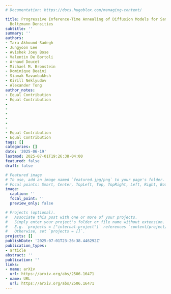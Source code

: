 ```yaml
---
# Documentation: https://docs.hugoblox.com/managing-content/

title: Progressive Inference-Time Annealing of Diffusion Models for Sampling from
  Boltzmann Densities
subtitle: ''
summary: ''
authors:
- Tara Akhound-Sadegh
- Jungyoon Lee
- Avishek Joey Bose
- Valentin De Bortoli
- Arnaud Doucet
- Michael M. Bronstein
- Dominique Beaini
- Siamak Ravanbakhsh
- Kirill Neklyudov
- Alexander Tong
author_notes:
- Equal Contribution
- Equal Contribution
-
-
-
-
-
-
- Equal Contribution
- Equal Contribution
tags: []
categories: []
date: '2025-06-19'
lastmod: 2025-07-01T19:26:38-04:00
featured: false
draft: false

# Featured image
# To use, add an image named `featured.jpg/png` to your page's folder.
# Focal points: Smart, Center, TopLeft, Top, TopRight, Left, Right, BottomLeft, Bottom, BottomRight.
image:
  caption: ''
  focal_point: ''
  preview_only: false

# Projects (optional).
#   Associate this post with one or more of your projects.
#   Simply enter your project's folder or file name without extension.
#   E.g. `projects = ["internal-project"]` references `content/project/deep-learning/index.md`.
#   Otherwise, set `projects = []`.
projects: []
publishDate: '2025-07-01T23:26:38.446292Z'
publication_types:
- article
abstract: ''
publication: ''
links:
- name: arXiv
  url: https://arxiv.org/abs/2506.16471
- name: URL
  url: https://arxiv.org/abs/2506.16471
---
```

